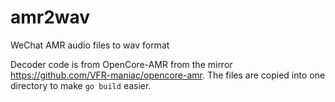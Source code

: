 # amr2wav
WeChat AMR audio files to wav format

Decoder code is from OpenCore-AMR from the mirror https://github.com/VFR-maniac/opencore-amr. The files are copied into one directory to make ```go build``` easier.




